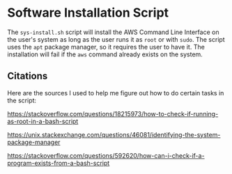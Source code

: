 # Software Installation Script

The `sys-install.sh` script will install the AWS Command Line Interface on the user's system as long as the user runs it as `root` or with `sudo`. The script uses the `apt` package manager, so it requires the user to have it. The installation will fail if the `aws` command already exists on the system.

## Citations

Here are the sources I used to help me figure out how to do certain tasks in the script:

https://stackoverflow.com/questions/18215973/how-to-check-if-running-as-root-in-a-bash-script

https://unix.stackexchange.com/questions/46081/identifying-the-system-package-manager

https://stackoverflow.com/questions/592620/how-can-i-check-if-a-program-exists-from-a-bash-script
